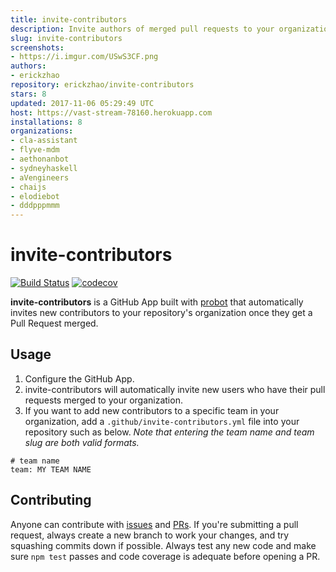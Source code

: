 ```yaml
---
title: invite-contributors
description: Invite authors of merged pull requests to your organization
slug: invite-contributors
screenshots:
- https://i.imgur.com/USwS3CF.png
authors:
- erickzhao
repository: erickzhao/invite-contributors
stars: 8
updated: 2017-11-06 05:29:49 UTC
host: https://vast-stream-78160.herokuapp.com
installations: 8
organizations:
- cla-assistant
- flyve-mdm
- aethonanbot
- sydneyhaskell
- aVengineers
- chaijs
- elodiebot
- dddpppmmm
---
```


# invite-contributors

[![Build Status](https://api.travis-ci.org/erickzhao/invite-contributors.svg?branch=master)](https://travis-ci.org/erickzhao/invite-contributors) [![codecov](https://codecov.io/gh/erickzhao/invite-contributors/branch/master/graph/badge.svg)](https://codecov.io/gh/erickzhao/invite-contributors)

**invite-contributors** is a GitHub App built with [probot](https://github.com/probot/probot) that automatically invites new contributors to your repository's organization once they get a Pull Request merged.

## Usage

1. Configure the GitHub App.
2. invite-contributors will automatically invite new users who have their pull requests merged to your organization.
3. If you want to add new contributors to a specific team in your organization, add a `.github/invite-contributors.yml` file into your repository such as below. *Note that entering the team name and team slug are both valid formats.*
```
# team name
team: MY TEAM NAME
```

## Contributing

Anyone can contribute with [issues](https://github.com/erickzhao/invite-contributors/issues) and [PRs](https://github.com/erickzhao/invite-contributors/pulls). If you're submitting a pull request, always create a new branch to work your changes, and try squashing commits down if possible. Always test any new code and make sure `npm test` passes and code coverage is adequate before opening a PR.
